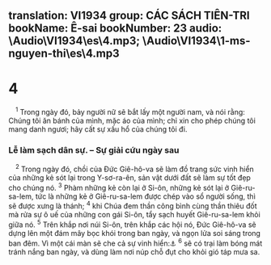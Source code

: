 translation: VI1934
group: CÁC SÁCH TIÊN-TRI
bookName: Ê-sai 
bookNumber: 23
audio: \Audio\VI1934\es\4.mp3; \Audio\VI1934\1-ms-nguyen-thi\es\4.mp3
-------

<div class="title"><h1>4</h1></div>
<span class="verse es_4_1"> <sup>1</sup> Trong ngày đó, bảy người nữ sẽ bắt lấy một người nam, và nói rằng: Chúng tôi ăn bánh của mình, mặc áo của mình; chỉ xin cho phép chúng tôi mang danh ngươi; hãy cất sự xấu hổ của chúng tôi đi. <br/></span>
<div class="title"><h3>Lễ làm sạch dân sự. – Sự giải cứu ngày sau</h3></div>
<span class="verse es_4_2"> <sup>2</sup> Trong ngày đó, chồi của Đức Giê-hô-va sẽ làm đồ trang sức vinh hiển của những kẻ sót lại trong Y-sơ-ra-ên, sản vật dưới đất sẽ làm sự tốt đẹp cho chúng nó. </span>
<span class="verse es_4_3"><sup>3</sup> Phàm những kẻ còn lại ở Si-ôn, những kẻ sót lại ở Giê-ru-sa-lem, tức là những kẻ ở Giê-ru-sa-lem được chép vào sổ người sống, thì sẽ được xưng là thánh; </span>
<span class="verse es_4_4"><sup>4</sup> khi Chúa đem thần công bình cùng thần thiêu đốt mà rửa sự ô uế của những con gái Si-ôn, tẩy sạch huyết Giê-ru-sa-lem khỏi giữa nó. </span>
<span class="verse es_4_5"><sup>5</sup> Trên khắp nơi núi Si-ôn, trên khắp các hội nó, Đức Giê-hô-va sẽ dựng lên một đám mây bọc khói trong ban ngày, và ngọn lửa soi sáng trong ban đêm. Vì một cái màn sẽ che cả sự vinh hiển:<a data-toggle="tooltip" data-placement="bottom" title="Xu 13:21; 24:16">⚓</a></span>
<span class="verse es_4_6"><sup>6</sup> sẽ có trại làm bóng mát tránh nắng ban ngày, và dùng làm nơi núp chỗ đụt cho khỏi gió táp mưa sa. <br/></span>
